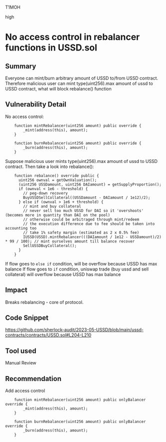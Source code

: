 T1MOH

high

# No access control in rebalancer functions in USSD.sol

## Summary
Everyone can mint/burn arbitrary amount of USSD to/from USSD contract. Therefore malicious user can mint type(uint256).max amount of ussd to USSD contract, what will block rebalance() function

## Vulnerability Detail
No access control:
```solidity
    function mintRebalancer(uint256 amount) public override {
        _mint(address(this), amount);
    }

    function burnRebalancer(uint256 amount) public override {
        _burn(address(this), amount);
    }
```

Suppose malicious user mints type(uint256).max amount of ussd to USSD contract.
Then take a look into rebalance():
```solidity
    function rebalance() override public {
      uint256 ownval = getOwnValuation();
      (uint256 USSDamount, uint256 DAIamount) = getSupplyProportion();
      if (ownval < 1e6 - threshold) {
        // peg-down recovery
        BuyUSSDSellCollateral((USSDamount - DAIamount / 1e12)/2);
      } else if (ownval > 1e6 + threshold) {
        // mint and buy collateral
        // never sell too much USSD for DAI so it 'overshoots' (becomes more in quantity than DAI on the pool)
        // otherwise could be arbitraged through mint/redeem
        // the execution difference due to fee should be taken into accounting too
        // take 1% safety margin (estimated as 2 x 0.5% fee)
        IUSSD(USSD).mintRebalancer(((DAIamount / 1e12 - USSDamount)/2) * 99 / 100); // mint ourselves amount till balance recover
        SellUSSDBuyCollateral();
      }
    }
```

If flow goes to `else if` condition, will be overflow because USSD has max balance
If flow goes to `if` condition, uniswap trade (buy ussd and sell collateral) will overflow because USSD has max balance

## Impact
Breaks rebalancing - core of protocol.

## Code Snippet
https://github.com/sherlock-audit/2023-05-USSD/blob/main/ussd-contracts/contracts/USSD.sol#L204-L210

## Tool used

Manual Review

## Recommendation
Add access control
```solidity
    function mintRebalancer(uint256 amount) public onlyBalancer override {
        _mint(address(this), amount);
    }

    function burnRebalancer(uint256 amount) public onlyBalancer override {
        _burn(address(this), amount);
    }

```
